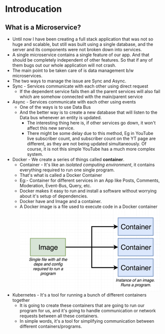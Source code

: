 # Introducation

## What is a Microservice?

- Until now I have been creating a full stack application that was not so huge and scalable, but still was built using a single database, and the server and its components were not broken down into services.
- A single microservice contains a single feature of our app. And that should be completely independent of other features. So that if any of them bugs out our whole application will not crash.
- The main point to be taken care of is data management b/w microservices.
- The two ways to manage the issue are Sync and Async.
- Sync - Services communicate with each other using direct request
  - If the dependent service fails then all the parent services will also fail which are somehow connected with the main/parent service
- Async - Services communicate with each other using events
  - One of the ways is to use Data Bus
  - And the better way is to create a new database that will listen to the Data bus whenever an entity is updated.
    - The interesting thing here is, if other services go down, it won't affect this new service.
    - There might be some delay due to this method, Eg in YouTube live subscriber count, and subscriber count on the YT page are different, as they are not being updated simultaneously. Of course, it is not this simple YouTube has a much more complex system.
- Docker - We create a series of things called **container**.
  - Container - It's like an *isolated computing environment*, it contains everything required to run one single program.
  - That's what is called a Docker Container
  - Eg:- Container for different services in an App like Posts, Comments, Moderation, Event-Bus, Query, etc.
  - Docker makes it easy to run and install a software without worrying about it's setup of dependencies.
  - Docker have and Image and a container.
  - A Docker image is a file used to execute code in a Docker container
    <img src="./Images/Docker_image_container.png">
- Kubernetes - It's a tool for running a bunch of different containers together
  - It is going to create these containers that are going to run our program for us, and it's going to handle communication or network requests between all these containers.
  - In simple words, it's a tool for simplifying communication between different containers/programs.
